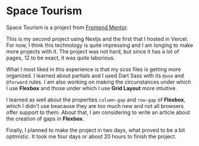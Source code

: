 # Space Tourism

Space Tourism is a project from [Frontend Mentor](https://www.frontendmentor.io/challenges/space-tourism-multipage-website-gRWj1URZ3). 

This is my second project using Nextjs and the first that I hosted in Vercel. For now, I think this technology is quite impressing and I am longing to make more projects with it. The project was not hard, but since it has a lot of pages, 12 to be exact, it was quite laborious.

What I most liked in this experience is that my scss files is getting more organized. I learned about partials and I used Dart Sass with its `@use` and `@forward` rules. I am also working on making the circunstances under which I use **Flexbox** and those under which I use **Grid Layout** more intuitive.

I learned as well about the properties `column-gap` and `row-gap` of **Flexbox**, which I didn't use beacause they are too much new and not all browsers offer support to them. About that, I am considering to write an article about the creation of gaps in **Flexbox**.

Finally, I planned to make the project in two days, what proved to be a bit optmistic. It took me four days or about 20 hours to finish the project.

